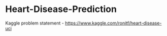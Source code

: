 # Heart-Disease-Prediction
Kaggle problem statement - https://www.kaggle.com/ronitf/heart-disease-uci
